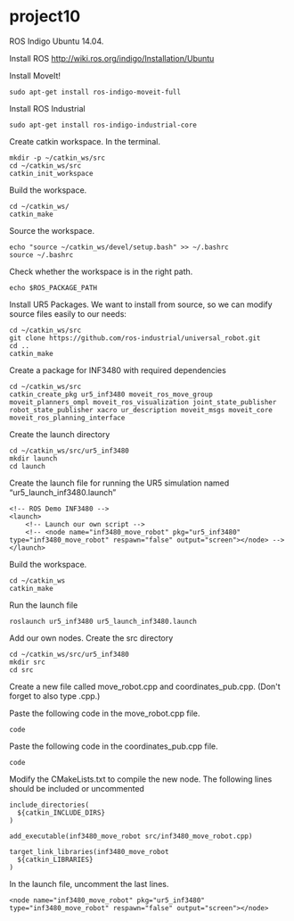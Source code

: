 # project10

ROS Indigo Ubuntu 14.04. 

Install ROS http://wiki.ros.org/indigo/Installation/Ubuntu

Install MoveIt!
```
sudo apt-get install ros-indigo-moveit-full
```

Install ROS Industrial
```
sudo apt-get install ros-indigo-industrial-core
```

Create catkin workspace. In the terminal.
```
mkdir -p ~/catkin_ws/src
cd ~/catkin_ws/src
catkin_init_workspace
```

Build the workspace.
```
cd ~/catkin_ws/
catkin_make
```

Source the workspace.
```
echo "source ~/catkin_ws/devel/setup.bash" >> ~/.bashrc
source ~/.bashrc
```

Check whether the workspace is in the right path.
```
echo $ROS_PACKAGE_PATH
```

Install UR5 Packages.
We want to install from source, so we can modify source files easily to our needs:
```
cd ~/catkin_ws/src
git clone https://github.com/ros-industrial/universal_robot.git
cd ..
catkin_make
```

Create a package for INF3480 with required dependencies
```
cd ~/catkin_ws/src
catkin_create_pkg ur5_inf3480 moveit_ros_move_group moveit_planners_ompl moveit_ros_visualization joint_state_publisher robot_state_publisher xacro ur_description moveit_msgs moveit_core moveit_ros_planning_interface
```

Create the launch directory
```
cd ~/catkin_ws/src/ur5_inf3480
mkdir launch
cd launch
```

Create the launch file for running the UR5 simulation named “ur5_launch_inf3480.launch”
```
<!-- ROS Demo INF3480 -->
<launch>
    <!-- Launch our own script -->
    <!-- <node name="inf3480_move_robot" pkg="ur5_inf3480" type="inf3480_move_robot" respawn="false" output="screen"></node> -->
</launch>
```

Build the workspace.
```
cd ~/catkin_ws
catkin_make
```

Run the launch file
```
roslaunch ur5_inf3480 ur5_launch_inf3480.launch
```

Add our own nodes. Create the src directory
```
cd ~/catkin_ws/src/ur5_inf3480
mkdir src
cd src
```

Create a new file called move_robot.cpp and coordinates_pub.cpp. (Don't forget to also type .cpp.)

Paste the following code in the move_robot.cpp file.
```
code
```

Paste the following code in the coordinates_pub.cpp file.
```
code
```

Modify the CMakeLists.txt to compile the new node. The following lines should be included or uncommented
```
include_directories(
  ${catkin_INCLUDE_DIRS}
)

add_executable(inf3480_move_robot src/inf3480_move_robot.cpp)

target_link_libraries(inf3480_move_robot
  ${catkin_LIBRARIES}
)
```

In the launch file, uncomment the last lines.
```
<node name="inf3480_move_robot" pkg="ur5_inf3480" type="inf3480_move_robot" respawn="false" output="screen"></node>
```
